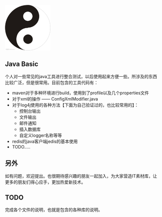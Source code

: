 <img src="./will.jpg" alt="Drawing" width="150px" height="150px"/>

## Java Basic
个人对一些常见的java工具进行整合测试，以后使用起来方便一些。所涉及的东西比较广泛，但是很常用。目前包含的工具代码有：

* maven对于多种环境进行build，使用到了profile以及几个properties文件
* 对于xml的操作 —— ConfigXmlModifier.java
* 对于log4j使用的各种方法【下面为自己验证过的，也比较常用的】：
    * 控制台输出
    * 文件输出
    * 邮件通知
    * 插入数据库
    * 自定义logger名称等等
* redis的java客户端jedis的基本使用
* TODO.....

## 另外
如有问题，欢迎提出。也很期待感兴趣的朋友一起加入，为大家营造IT素材库，让更多的朋友们得心应手，更加热爱新技术。

## TODO
完成各个文件的说明，也就是包含的各种库的说明。

